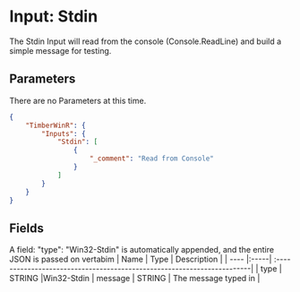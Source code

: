 # Input: Stdin

The Stdin Input will read from the console (Console.ReadLine) and build a simple message for testing.

## Parameters
There are no Parameters at this time.

```json
{
    "TimberWinR": {
        "Inputs": {
            "Stdin": [
                {
                    "_comment": "Read from Console"                  
                }
            ]
		}
	}
}
```
## Fields

A field: "type": "Win32-Stdin" is automatically appended, and the entire JSON is passed on vertabim
| Name | Type | Description |
| ---- |:-----| :-----------------------------------------------------------------------|
| type | STRING |Win32-Stdin 
| message | STRING | The message typed in  |

